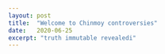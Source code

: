 ```yaml
---
layout: post
title:  "Welcome to Chinmoy controversies"
date:   2020-06-25
excerpt: "truth immutable revealedi"
---
```

